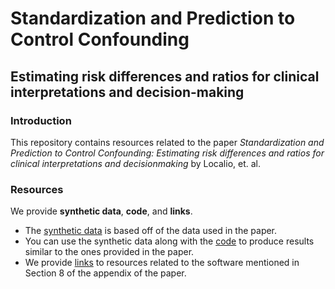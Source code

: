 # Standardization and Prediction to Control Confounding

## Estimating risk differences and ratios for clinical interpretations and decision-making

### Introduction

This repository contains resources related to the paper _Standardization and Prediction to Control Confounding: Estimating risk differences and ratios for clinical interpretations and decisionmaking_ by Localio, et. al.

### Resources

We provide **synthetic data**, **code**, and **links**.

- The [synthetic data](./synthetic-data) is based off of the data used in the paper.
- You can use the synthetic data along with the [code](./code) to produce results similar to the ones provided in the paper.
- We provide [links](./links.md) to resources related to the software mentioned in Section 8 of the appendix of the paper.
